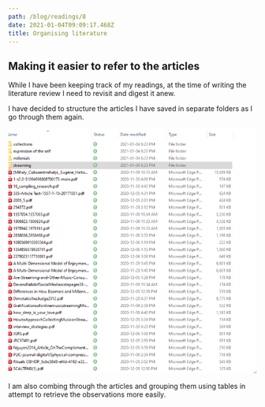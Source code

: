 ```yaml
---
path: /blog/readings/8
date: 2021-01-04T09:09:17.468Z
title: Organising literature
---
```


## Making it easier to refer to the articles

While I have been keeping track of my readings, at the time of writing the literature review I need to revisit and digest it anew.

I have decided to structure the articles I have saved in separate folders as I go through them again.

![Folder Structure, work in progress](/./static/assets/folder_structure.png)


I am also combing through the articles and grouping them using tables in attempt to retrieve the observations more easily.